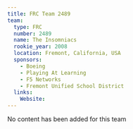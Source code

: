 ```yaml
---
title: FRC Team 2489
team:
  type: FRC
  number: 2489
  name: The Insomniacs
  rookie_year: 2008
  location: Fremont, California, USA
  sponsors:
    - Boeing
    - Playing At Learning
    - F5 Networks
    - Fremont Unified School District
  links:
    Website: 
---
```

No content has been added for this team